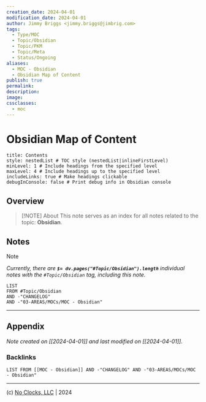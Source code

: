 ```yaml
---
creation_date: 2024-04-01
modification_date: 2024-04-01
author: Jimmy Briggs <jimmy.briggs@jimbrig.com>
tags:
  - Type/MOC
  - Topic/Obsidian
  - Topic/PKM
  - Topic/Meta
  - Status/Ongoing
aliases:
  - MOC - Obsidian
  - Obsidian Map of Content
publish: true
permalink:
description:
image:
cssclasses:
  - moc
---
```


# Obsidian Map of Content

```table-of-contents
title: Contents 
style: nestedList # TOC style (nestedList|inlineFirstLevel)
minLevel: 1 # Include headings from the specified level
maxLevel: 4 # Include headings up to the specified level
includeLinks: true # Make headings clickable
debugInConsole: false # Print debug info in Obsidian console
```

## Overview

> [!NOTE] About
> This note serves as an index for all notes related to the topic: **Obsidian**.

## Notes

> [!NOTE]
> *Currently, there are **`$= dv.pages("#Topic/Obsidian").length`**  individual notes with the `#Topic/Obsidian` tag, including this note.*

```dataview
LIST
FROM #Topic/Obsidian
AND -"CHANGELOG"
AND -"03-AREAS/MOCs/MOC - Obsidian"
```

***

## Appendix

*Note created on [[2024-04-01]] and last modified on [[2024-04-01]].*

### Backlinks

```dataview
LIST FROM [[MOC - Obsidian]] AND -"CHANGELOG" AND -"03-AREAS/MOCs/MOC - Obsidian"
```

***

(c) [No Clocks, LLC](https://github.com/noclocks) | 2024
